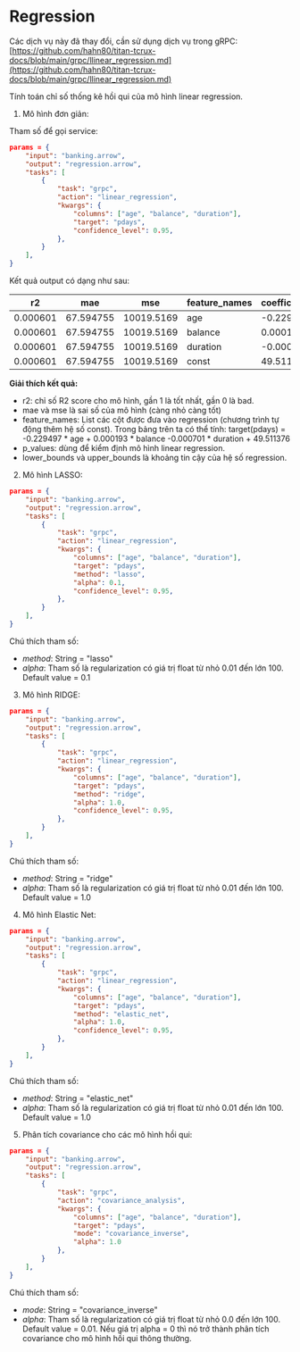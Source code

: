 # Regression

Các dịch vụ này đã thay đổi, cần sử dụng dịch vụ trong gRPC: 
[https://github.com/hahn80/titan-tcrux-docs/blob/main/grpc/llinear_regression.md](https://github.com/hahn80/titan-tcrux-docs/blob/main/grpc/llinear_regression.md)



Tính toán chỉ số thống kê hồi qui của mô hình linear regression.


1. Mô hình đơn giản:

Tham số để gọi service:

```json
params = {
    "input": "banking.arrow",
    "output": "regression.arrow",
    "tasks": [
        {
            "task": "grpc",
            "action": "linear_regression",
            "kwargs": {
                "columns": ["age", "balance", "duration"],
                "target": "pdays",
                "confidence_level": 0.95,
            },
        }
    ],
}
```

Kết quả output có dạng như sau:

| r2        | mae        | mse        | feature_names | coefficients | standard_errors | t_values   | p_values       | lower_bounds | upper_bounds |
|-----------|------------|------------|---------------|--------------|-----------------|------------|----------------|--------------|--------------|
| 0.000601  | 67.594755  | 10019.5169 | age           | -0.229497    | 0.044548        | -5.151685  | 2.592377e-07   | -0.316812    | -0.142182    |
| 0.000601  | 67.594755  | 10019.5169 | balance       | 0.000193     | 0.000155        | 1.238863   | 2.154025e-01   | -0.000112    | 0.000497     |
| 0.000601  | 67.594755  | 10019.5169 | duration      | -0.000701    | 0.001828        | -0.383603  | 7.012748e-01   | -0.004285    | 0.002882     |
| 0.000601  | 67.594755  | 10019.5169 | const         | 49.511376    | 1.935598        | 25.579364  | 0.000000e+00   | 45.717572    | 53.305181    |


**Giải thích kết quả:**

- r2: chỉ số R2 score cho mô hình, gần 1 là tốt nhất, gần 0 là bad.
- mae và mse là sai số của mô hình (càng nhỏ càng tốt)
- feature_names: List các cột được đưa vào regression (chương trình tự động thêm hệ số const). Trong bảng trên ta có thể tính:
target(pdays) = -0.229497 * age + 0.000193 * balance -0.000701 * duration + 49.511376
- p_values: dùng để kiểm định mô hình linear regression.
- lower_bounds và upper_bounds là khoảng tin cậy của hệ số regression.


2. Mô hình LASSO:

```json
params = {
    "input": "banking.arrow",
    "output": "regression.arrow",
    "tasks": [
        {
            "task": "grpc",
            "action": "linear_regression",
            "kwargs": {
                "columns": ["age", "balance", "duration"],
                "target": "pdays",
				"method": "lasso",
				"alpha": 0.1,
                "confidence_level": 0.95,
            },
        }
    ],
}
```

Chú thích tham số:

- *method*: String = "lasso"
- *alpha*: Tham số là regularization có giá trị float từ nhỏ 0.01 đến lớn 100. Default value = 0.1


3. Mô hình RIDGE:

```json
params = {
    "input": "banking.arrow",
    "output": "regression.arrow",
    "tasks": [
        {
            "task": "grpc",
            "action": "linear_regression",
            "kwargs": {
                "columns": ["age", "balance", "duration"],
                "target": "pdays",
				"method": "ridge",
				"alpha": 1.0,
                "confidence_level": 0.95,
            },
        }
    ],
}
```

Chú thích tham số:

- *method*: String = "ridge"
- *alpha*: Tham số là regularization có giá trị float từ nhỏ 0.01 đến lớn 100. Default value = 1.0



4. Mô hình Elastic Net:

```json
params = {
    "input": "banking.arrow",
    "output": "regression.arrow",
    "tasks": [
        {
            "task": "grpc",
            "action": "linear_regression",
            "kwargs": {
                "columns": ["age", "balance", "duration"],
                "target": "pdays",
				"method": "elastic_net",
				"alpha": 1.0,
                "confidence_level": 0.95,
            },
        }
    ],
}
```

Chú thích tham số:

- *method*: String = "elastic_net"
- *alpha*: Tham số là regularization có giá trị float từ nhỏ 0.01 đến lớn 100. Default value = 1.0



5. Phân tích covariance cho các mô hình hồi qui:

```json
params = {
    "input": "banking.arrow",
    "output": "regression.arrow",
    "tasks": [
        {
            "task": "grpc",
            "action": "covariance_analysis",
            "kwargs": {
                "columns": ["age", "balance", "duration"],
                "target": "pdays",
				"mode": "covariance_inverse",
				"alpha": 1.0
            },
        }
    ],
}
```

Chú thích tham số:

- *mode*: String = "covariance_inverse"
- *alpha*: Tham số là regularization có giá trị float từ nhỏ 0.0 đến lớn 100. Default value = 0.01. Nếu giá trị alpha = 0 thì nó trở thành phân tích covariance cho mô hình hồi qui thông thường.
